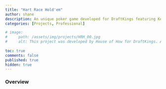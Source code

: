 ```yaml
---
title: "Hart Race Hold'em"
author: shane
description: An unique poker game developed for DraftKings featuring Kevin Hart.
categories: [Projects, Professional]

# image:
#     path: /assets/img/projects/HRH_00.jpg
#     alt: This project was developed by House of How for DraftKings. All rights to the game and its assets belong to DraftKings.
  
toc: true
comments: false
published: true
hidden: true
---
```


### Overview